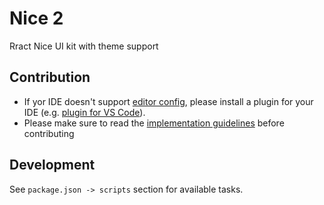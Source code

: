 Nice 2
======

Rract Nice UI kit with theme support

Contribution
------------

* If yor IDE doesn't support [editor config](https://editorconfig.org/), please install a plugin for your IDE (e.g. [plugin for VS Code](https://github.com/editorconfig/editorconfig-vscode)).
* Please make sure to read the [implementation guidelines](src/README.md) before contributing

Development
-----------

See `package.json -> scripts` section for available tasks.
